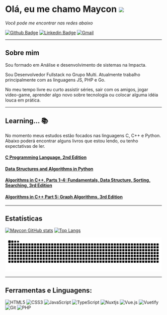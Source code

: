 # Olá, eu me chamo Maycon <img src="https://github.com/TheDudeThatCode/TheDudeThatCode/blob/master/Assets/Hi.gif" width="25px">

*Você pode me encontrar nas redes abaixo*

[![Github Badge](https://img.shields.io/badge/-Github-000?style=for-the-badge&logo=Github&logoColor=white&link=https://github.com/mayconreis)](https://github.com/mayconreis)
[![Linkedin Badge](https://img.shields.io/badge/-LinkedIn-blue?style=for-the-badge&logo=Linkedin&logoColor=white&link=https://www.linkedin.com/in/maycon-rjesus//)](https://www.linkedin.com/in/maycon-rjesus//)
[![Gmail](https://img.shields.io/badge/Gmail-D14836?style=for-the-badge&logo=gmail&logoColor=white&link=mailto:maycon.r.dejesus@gmail.com)](mailto:maycon.r.dejesus@gmail.com)

---

## Sobre mim
Sou formado em Análise e desenvolvimento de sistemas na Impacta.

Sou Desenvolvedor Fullstack no Grupo Multi. Atualmente trabalho principalmente com as linguagens JS, PHP e Go.

No meu tempo livre eu curto assistir séries, sair com os amigos, jogar video-game, aprender algo novo sobre tecnologia ou colocar alguma idéia louca em prática.

---

## Learning... :books:
No momento meus estudos estão focados nas linguagens C, C++ e Python.
Abaixo poderá encontrar alguns livros que estou lendo, ou tenho expectativas de ler.

#### [C Programming Language, 2nd Edition](https://www.amazon.com/Programming-Language-2nd-Brian-Kernighan/dp/0131103628)
#### [Data Structures and Algorithms in Python](https://www.amazon.com/Structures-Algorithms-Python-Michael-Goodrich/dp/1118290275/)
#### [Algorithms in C++, Parts 1-4: Fundamentals, Data Structure, Sorting, Searching, 3rd Edition](https://www.amazon.com/Algorithms-Parts-1-4-Fundamentals-Structure/dp/0201350882/)
#### [Algorithms in C++ Part 5: Graph Algorithms, 3rd Edition](https://www.amazon.com/Algorithms-Part-Graph-3rd-Pt-5/dp/0201361183/)

---

## Estatísticas

[![Maycon GitHub stats](https://github-readme-stats.vercel.app/api?username=mayconreis&show_icons=true&theme=transparent)](https://github.com/mayconreis)
[![Top Langs](https://github-readme-stats.vercel.app/api/top-langs/?username=mayconreis&show_icons=true&theme=transparent&layout=compact)](https://github.com/mayconreis)

![Snake animation](https://github.com/mayconreis/mayconreis/blob/output/github-contribution-grid-snake.svg)

---

## Ferramentas e Linguagens:
![HTML5](https://img.shields.io/badge/html5-%23E34F26.svg?style=for-the-badge&logo=html5&logoColor=white)
![CSS3](https://img.shields.io/badge/css3-%231572B6.svg?style=for-the-badge&logo=css3&logoColor=white)
![JavaScript](https://img.shields.io/badge/javascript-%23323330.svg?style=for-the-badge&logo=javascript&logoColor=%23F7DF1E)
![TypeScript](https://img.shields.io/badge/typescript-%23007ACC.svg?style=for-the-badge&logo=typescript&logoColor=white)
![Nuxtjs](https://img.shields.io/badge/Nuxt-002E3B?style=for-the-badge&logo=nuxtdotjs&logoColor=#00DC82)
![Vue.js](https://img.shields.io/badge/vuejs-%2335495e.svg?style=for-the-badge&logo=vuedotjs&logoColor=%234FC08D)
![Vuetify](https://img.shields.io/badge/Vuetify-1867C0?style=for-the-badge&logo=vuetify&logoColor=AEDDFF)
![Git](https://img.shields.io/badge/git-%23F05033.svg?style=for-the-badge&logo=git&logoColor=white)
![PHP](https://img.shields.io/badge/php-%23777BB4.svg?style=for-the-badge&logo=php&logoColor=white)
